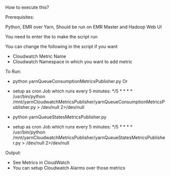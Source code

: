 How to execute this?

Prerequisites:

Python, EMR over Yarn, Should be run on EMR Master and Hadoop Web UI 

You need to enter the <Hadoop Web UI IP> to make the script run

You can change the following in the script if you want
- Cloudwatch Metric Name  
- Cloudwatch Namespace in which you want to add metric  

To Run:

- python yarnQueueConsumptionMetricsPublisher.py Or 
- setup as cron Job which runs every 5 minutes: */5 * * * * /usr/bin/python /mnt/yarnCloudwatchMetricsPublisher/yarnQueueConsumptionMetricsPublisher.py > /dev/null 2>/dev/null

- python yarnQueueStatesMetricsPublisher.py
- setup as cron Job which runs every 5 minutes: */5 * * * * /usr/bin/python /mnt/yarnCloudwatchMetricsPublisher/yarnQueueStatesMetricsPublisher.py > /dev/null 2>/dev/null 

Output:

- See Metrics in CloudWatch
- You can setup Cloudwatch Alarms over those metrics  
